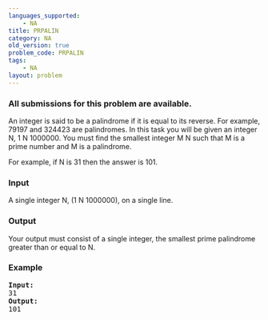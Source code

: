 ```yaml
---
languages_supported:
    - NA
title: PRPALIN
category: NA
old_version: true
problem_code: PRPALIN
tags:
    - NA
layout: problem
---
```

###  All submissions for this problem are available. 

 An integer is said to be a palindrome if it is equal to its reverse. For example, 79197 and 324423 are palindromes. In this task you will be given an integer N, 1 N 1000000. You must find the smallest integer M N such that M is a prime number and M is a palindrome.

For example, if N is 31 then the answer is 101.

### Input

A single integer N, (1 N 1000000), on a single line.

### Output

Your output must consist of a single integer, the smallest prime palindrome greater than or equal to N.

### Example

<pre>
<b>Input:</b>
31
<b>Output:</b>
101

</pre>